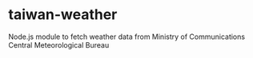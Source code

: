 # taiwan-weather
Node.js module to fetch weather data from Ministry of Communications Central Meteorological Bureau
